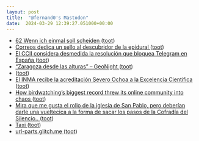 ```yaml
---
layout: post
title:  "@fernand0's Mastodon"
date:  2024-03-29 12:39:27.051000+00:00
---
```

*  [62  Wenn ich einmal soll scheiden ](https://youtu.be/5-SqwFgFJe) ([toot](https://mastodon.social/@fernand0/112179017616460733))
*  [Correos dedica un sello al descubridor de la epidural  ](https://www.diariodelaltoaragon.es/noticias/huesca/2024/03/22/correos-dedica-un-sello-al-descubridor-de-la-epidural-1720944-daa.html) ([toot](https://mastodon.social/@fernand0/112178926512114802))
*  [El CCII considera desmedida la resolución que bloquea Telegram en España ](https://ccii.es/noticias/679-el-ccii-considera-desmedidas-la-resolucion-que-bloquea-telegram-en-espan) ([toot](https://mastodon.social/@fernand0/112178749807503607))
*  [“Zaragoza desde las alturas” – GeoNight ](https://www.geonight.net/24257-2) ([toot](https://mastodon.social/@fernand0/112178568366648444))
*  [ ](https://mastodon.social/users/fernand0/statuses/112178186218216308/activity) ([toot](https://mastodon.social/users/fernand0/statuses/112178186218216308/activity))
*  [El INMA recibe la acreditación Severo Ochoa a la Excelencia Científica   ](https://www.unizar.es/actualidad/vernoticia_ng.php?id=82043) ([toot](https://mastodon.social/@fernand0/112178163854586186))
*  [How birdwatching’s biggest record threw its online community into chaos ](https://www.theguardian.com/environment/2024/mar/24/birding-online-community-10000-specie) ([toot](https://mastodon.social/@fernand0/112176563324927725))
*  [Mira que me gusta el rollo de la iglesia de San Pablo, pero deberían darle una vueltecica a la forma de sacar los pasos de la Cofradía del Silencio.. ](https://mastodon.social/@fernand0/112174789416640768) ([toot](https://mastodon.social/@fernand0/112174789416640768))
*  [Taxi ](https://avecesunafoto.wordpress.com/2024/03/28/taxi) ([toot](https://mastodon.social/@fernand0/112174701677167420))
*  [url-parts.glitch.me ](https://url-parts.glitch.me/?url=https://cats.example.org.au:1234/stripes/fur.html?pattern=tabb) ([toot](https://mastodon.social/@fernand0/112174627987411851))
